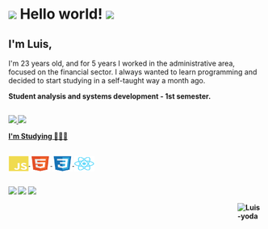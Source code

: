 # <img src="https://github.com/TheDudeThatCode/TheDudeThatCode/blob/master/Assets/Hi.gif" width="29px"> Hello world!&nbsp;<img src="https://github.com/TheDudeThatCode/TheDudeThatCode/blob/master/Assets/Earth.gif" width="24px">


## I'm Luis,

I'm 23 years old, and for 5 years I worked in the administrative area, focused on the financial sector. I always wanted to learn programming and decided to start studying in a self-taught way a month ago.

<strong>Student analysis and systems development - 1st semester.<strong/>



##


 <div>
  <a href="https://github.com/LuisDouglas963">
  <img height="180em" src="https://github-readme-stats.vercel.app/api?username=LuisDouglas963&show_icons=true&theme=tokyonight&include_all_commits=true&count_private=true"/>
   <img height="180em" src="https://github-readme-stats.vercel.app/api/top-langs/?username=LuisDouglas963&layout=compact&langs_count=7&theme=dracula"/>
  
   
</div>
  
   <strong>I'm Studying<strong/> 👨🏽‍🎓
  <div style="display: inline_block"><br>
  <img align="center" alt="Luis-Js" height="30" width="40" src="https://raw.githubusercontent.com/devicons/devicon/master/icons/javascript/javascript-plain.svg">
  <img align="center" alt="Luis-HTML" height="30" width="40" src="https://raw.githubusercontent.com/devicons/devicon/master/icons/html5/html5-original.svg">
  <img align="center" alt="Luis-CSS" height="30" width="40" src="https://raw.githubusercontent.com/devicons/devicon/master/icons/css3/css3-original.svg">
  <img align="center" alt="Luis-React" height="30" width="40" src="https://raw.githubusercontent.com/devicons/devicon/master/icons/react/react-original.svg">

  
</div>
    
  
  ##
  
  <div> 
    
   <a href="https://www.linkedin.com/in/luis-douglas-ab82b392/" target="_blank"><img src="https://img.shields.io/badge/-LinkedIn-%230077B5?style=for-the-badge&logo=linkedin&logoColor=white" target="_blank"></a> 
  <a href="https://www.instagram.com/luis.douglas/" target="_blank"><img src="https://img.shields.io/badge/-Instagram-%23E4405F?style=for-the-badge&logo=instagram&logoColor=white" target="_blank"></a>
   <a href="https://t.me/Luis_DouglasR" target="_blank"><img src="https://img.shields.io/badge/Telegram-2CA5E0?style=for-the-badge&logo=telegram&logoColor=white" target="_blank"></a>

 
 
</div>
  
  <div>
<img align="right" alt="Luis-yoda" src="https://s7.favim.com/orig/150121/adorable-cute-gif-green-Favim.com-2406607.gif" width="50" height="65">

</div>

 



